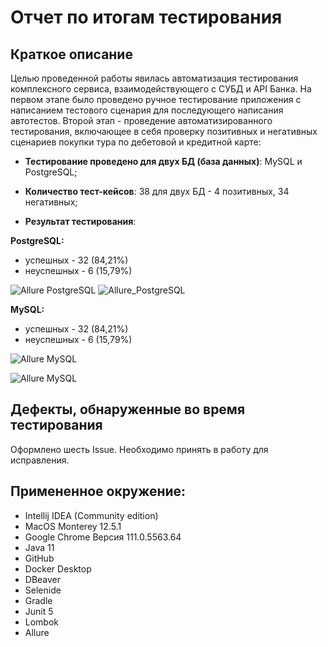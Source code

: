 # Отчет по итогам тестирования

## Краткое описание

Целью проведенной работы явилась автоматизация тестирования комплексного сервиса, взаимодействующего с СУБД и API Банка.
На первом этапе было проведено ручное тестирование приложения с написанием тестового сценария для последующего написания автотестов. 
Второй этап - проведение автоматизированного тестирования, включающее в себя проверку позитивных и негативных сценариев покупки тура по дебетовой и кредитной карте:

 - **Тестирование проведено для двух БД (база данных)**: MySQL и PostgreSQL;

 - **Количество тест-кейсов**: 38 для двух БД - 4 позитивных, 34 негативных;

 - **Результат тестирования**:

**PostgreSQL:**
 - успешных - 32 (84,21%)
 - неуспешных - 6 (15,79%)
   
 ![Allure PostgreSQL](https://user-images.githubusercontent.com/110735452/226965931-3108dd4c-8c09-4c5c-a9c0-6b352061a0b3.png)
 ![Allure_PostgreSQL](https://user-images.githubusercontent.com/110735452/226966056-32c5956a-5440-4025-a780-a1669e6c838f.png)

**MySQL:**
 - успешных - 32 (84,21%)
 - неуспешных - 6 (15,79%)
  
![Allure MySQL](https://user-images.githubusercontent.com/110735452/226966236-65db1453-b8fc-49d6-9f9c-0ee0a298f2e9.png)

![Allure  MySQL](https://user-images.githubusercontent.com/110735452/226966265-431e837a-0dba-421c-a9d4-69ed349d14dd.png)
  
## Дефекты, обнаруженные во время тестирования

Оформлено шесть Issue. Необходимо принять в работу для исправления. 


## Примененное окружение:

 - Intellij IDEA (Community edition)
 - MacOS Monterey 12.5.1
 - Google Chrome Версия 111.0.5563.64
 - Java 11
 - GitHub
 - Docker Desktop
 - DBeaver
 - Selenide
 - Gradle
 - Junit 5
 - Lombok
 - Allure
